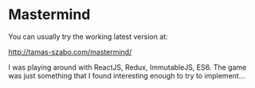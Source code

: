 Mastermind
==========

You can usually try the working latest version at: 

http://tamas-szabo.com/mastermind/

I was playing around with ReactJS, Redux, ImmutableJS, ES6.
The game was just something that I found interesting enough to try to implement...

